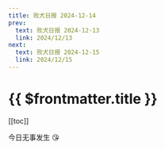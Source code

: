 ```yaml
---
title: 败犬日报 2024-12-14
prev:
  text: 败犬日报 2024-12-13
  link: 2024/12/13
next:
  text: 败犬日报 2024-12-15
  link: 2024/12/15
---
```


# {{ $frontmatter.title }}

[[toc]]

今日无事发生 :kissing_heart:
